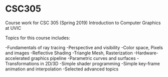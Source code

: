 # CSC305
Course work for CSC 305 (Spring 2019) Introduction to Computer Graphics at UVIC

Topics for this course includes:

-Fundamentals of ray tracing
-Perspective and visibility
-Color space, Pixels and images
-Reflective Shading
-Triangle Mesh, Rasterization
-Hardware-accelerated graphics pipeline
-Parametric curves and surfaces
-Transformations in 2D/3D
-Simple shader programming
-Simple key-frame animation and interpolation
-Selected advanced topics
